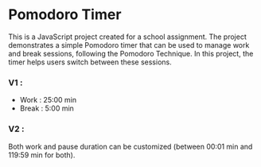 # Pomodoro Timer
This is a JavaScript project created for a school assignment.
The project demonstrates a simple Pomodoro timer that can be used to manage work and break sessions, following the Pomodoro Technique.
In this project, the timer helps users switch between these sessions.

### V1 :
  - Work : 25:00 min
  - Break : 5:00 min

### V2 :
  Both work and pause duration can be customized (between 00:01 min and 119:59 min for both).
